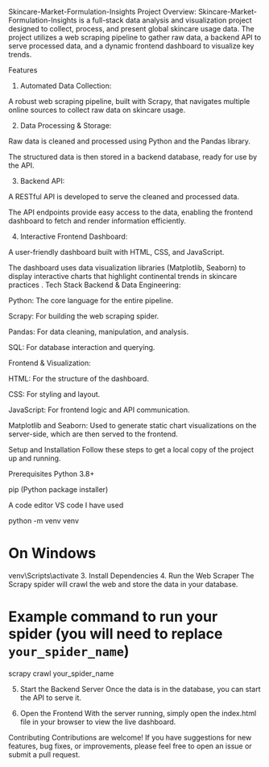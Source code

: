 Skincare-Market-Formulation-Insights
Project Overview:
Skincare-Market-Formulation-Insights is a full-stack data analysis and visualization project designed to collect, process, and present global skincare usage data. The project utilizes a web scraping pipeline to gather raw data, a backend API to serve processed data, and a dynamic frontend dashboard to visualize key trends.

Features
1. Automated Data Collection:

A robust web scraping pipeline, built with Scrapy, that navigates multiple online sources to collect raw data on skincare usage.

2. Data Processing & Storage:

Raw data is cleaned and processed using Python and the Pandas library.

The structured data is then stored in a backend database, ready for use by the API.

3. Backend API:

A RESTful API is developed to serve the cleaned and processed data.

The API endpoints provide easy access to the data, enabling the frontend dashboard to fetch and render information efficiently.

4. Interactive Frontend Dashboard:

A user-friendly dashboard built with HTML, CSS, and JavaScript.

The dashboard uses data visualization libraries (Matplotlib, Seaborn) to display interactive charts that highlight continental trends in skincare practices .
Tech Stack
Backend & Data Engineering:

Python: The core language for the entire pipeline.

Scrapy: For building the web scraping spider.

Pandas: For data cleaning, manipulation, and analysis.

SQL: For database interaction and querying.

Frontend & Visualization:

HTML: For the structure of the dashboard.

CSS: For styling and layout.

JavaScript: For frontend logic and API communication.

Matplotlib and Seaborn: Used to generate static chart visualizations on the server-side, which are then served to the frontend.

Setup and Installation
Follow these steps to get a local copy of the project up and running.

Prerequisites
Python 3.8+

pip (Python package installer)

A code editor 
VS code I have used

python -m venv venv
# On Windows
venv\Scripts\activate
3. Install Dependencies
4. Run the Web Scraper
The Scrapy spider will crawl the web and store the data in your database.

# Example command to run your spider (you will need to replace `your_spider_name`)
scrapy crawl your_spider_name

5. Start the Backend Server
Once the data is in the database, you can start the API to serve it.

6. Open the Frontend
With the server running, simply open the index.html file in your browser to view the live dashboard.


Contributing
Contributions are welcome! If you have suggestions for new features, bug fixes, or improvements, please feel free to open an issue or submit a pull request.
